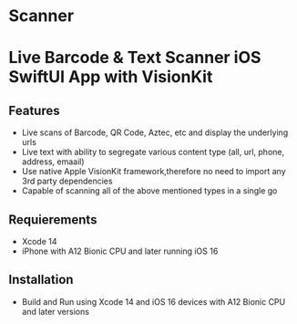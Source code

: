 # Scanner

# Live Barcode & Text Scanner iOS SwiftUI App with VisionKit

## Features
- Live scans of Barcode, QR Code, Aztec, etc and display the underlying urls
- Live text with ability to segregate various content type (all, url, phone, address, emaail) 
- Use native Apple VisionKit framework,therefore no need to import any 3rd party dependencies
- Capable of scanning all of the above mentioned types in a single go

## Requierements
- Xcode 14
- iPhone with A12 Bionic CPU and later running iOS 16 

## Installation
- Build and Run using Xcode 14 and iOS 16 devices with A12 Bionic CPU and later versions
